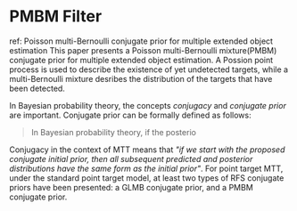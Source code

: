 # PMBM Filter

ref: Poisson multi-Bernoulli conjugate prior for multiple extended object estimation
This paper presents a Poisson multi-Bernoulli mixture(PMBM) conjugate prior for multiple extended object estimation. A Possion point process is used to describe the existence of yet undetected targets, while a multi-Bernoulli mixture desribes the distribution of the targets that have been detected. 

In Bayesian probability theory, the concepts *conjugacy* and *conjugate prior*  are important. Conjugate prior can be formally defined as follows:

> In Bayesian probability theory, if the posterio

Conjugacy in the context of MTT means that  *"if we start with the proposed conjugate initial prior, then all subsequent predicted and posterior distributions have the same form as the initial prior"*. For point target MTT, under the standard point target model, at least two types of RFS conjugate priors have been presented: a GLMB conjugate prior, and a PMBM conjugate prior.